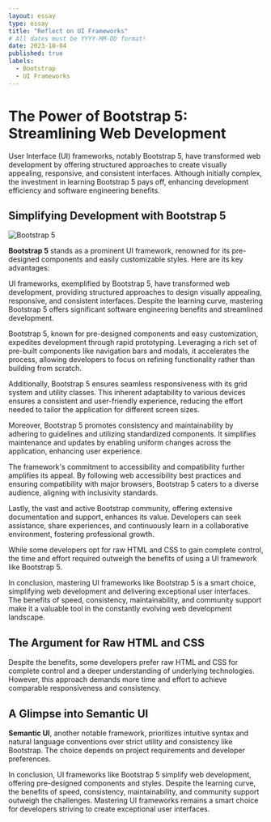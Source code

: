 ```yaml
---
layout: essay
type: essay
title: "Reflect on UI Frameworks"
# All dates must be YYYY-MM-DD format!
date: 2023-10-04
published: true
labels:
  - Bootstrap
  - UI Frameworks
---
```

# The Power of Bootstrap 5: Streamlining Web Development

User Interface (UI) frameworks, notably Bootstrap 5, have transformed web development by offering structured approaches to create visually appealing, responsive, and consistent interfaces. Although initially complex, the investment in learning Bootstrap 5 pays off, enhancing development efficiency and software engineering benefits.

## Simplifying Development with Bootstrap 5

![Bootstrap 5](https://courses.ics.hawaii.edu/ics314f23/morea/ui-frameworks/experience-islandsnow-bootstrap.png)

**Bootstrap 5** stands as a prominent UI framework, renowned for its pre-designed components and easily customizable styles. Here are its key advantages:

UI frameworks, exemplified by Bootstrap 5, have transformed web development, providing structured approaches to design visually appealing, responsive, and consistent interfaces. Despite the learning curve, mastering Bootstrap 5 offers significant software engineering benefits and streamlined development.

Bootstrap 5, known for pre-designed components and easy customization, expedites development through rapid prototyping. Leveraging a rich set of pre-built components like navigation bars and modals, it accelerates the process, allowing developers to focus on refining functionality rather than building from scratch.

Additionally, Bootstrap 5 ensures seamless responsiveness with its grid system and utility classes. This inherent adaptability to various devices ensures a consistent and user-friendly experience, reducing the effort needed to tailor the application for different screen sizes.

Moreover, Bootstrap 5 promotes consistency and maintainability by adhering to guidelines and utilizing standardized components. It simplifies maintenance and updates by enabling uniform changes across the application, enhancing user experience.

The framework's commitment to accessibility and compatibility further amplifies its appeal. By following web accessibility best practices and ensuring compatibility with major browsers, Bootstrap 5 caters to a diverse audience, aligning with inclusivity standards.

Lastly, the vast and active Bootstrap community, offering extensive documentation and support, enhances its value. Developers can seek assistance, share experiences, and continuously learn in a collaborative environment, fostering professional growth.

While some developers opt for raw HTML and CSS to gain complete control, the time and effort required outweigh the benefits of using a UI framework like Bootstrap 5.

In conclusion, mastering UI frameworks like Bootstrap 5 is a smart choice, simplifying web development and delivering exceptional user interfaces. The benefits of speed, consistency, maintainability, and community support make it a valuable tool in the constantly evolving web development landscape.
## The Argument for Raw HTML and CSS

Despite the benefits, some developers prefer raw HTML and CSS for complete control and a deeper understanding of underlying technologies. However, this approach demands more time and effort to achieve comparable responsiveness and consistency.

## A Glimpse into Semantic UI

**Semantic UI**, another notable framework, prioritizes intuitive syntax and natural language conventions over strict utility and consistency like Bootstrap. The choice depends on project requirements and developer preferences.

In conclusion, UI frameworks like Bootstrap 5 simplify web development, offering pre-designed components and styles. Despite the learning curve, the benefits of speed, consistency, maintainability, and community support outweigh the challenges. Mastering UI frameworks remains a smart choice for developers striving to create exceptional user interfaces.
